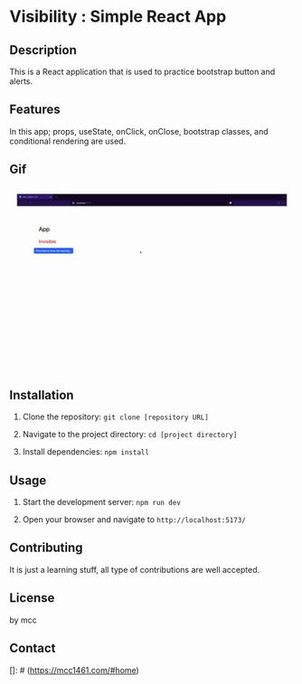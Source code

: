 # Visibility : Simple React App

## Description

This is a React application that is used to practice bootstrap button and alerts.

## Features

In this app; props, useState, onClick, onClose, bootstrap classes, and conditional rendering are used.

## Gif

![alt-text](./visibility.gif "Hover text")

## Installation

1. Clone the repository: `git clone [repository URL]`

2. Navigate to the project directory: `cd [project directory]`

3. Install dependencies: `npm install`

## Usage

1. Start the development server: `npm run dev`

2. Open your browser and navigate to `http://localhost:5173/`

## Contributing

It is just a learning stuff, all type of contributions are well accepted.

## License

by mcc

## Contact

[]: # (<https://mcc1461.com/#home>)
